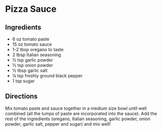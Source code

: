 # Pizza Sauce

## Ingredients 

* 6 oz tomato paste
* 15 oz tomato sauce
* 1-2 tbsp oregano to taste
* 2 tbsp Italian seasoning
* ½ tsp garlic powder
* ½ tsp onion powder
* ½ tbsp garlic salt
* ¼ tsp freshly ground black pepper
* 1 tsp sugar

## Directions 

Mix tomato paste and sauce together in a medium size bowl until well combined (all the lumps of paste are incorporated into the sauce).
Add the rest of the ingredients (oregano, Italian seasoning, garlic powder, onion powder, garlic salt, pepper and sugar) and mix well!

